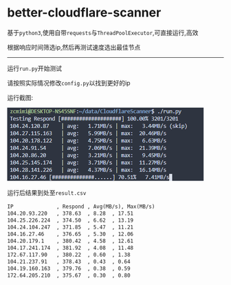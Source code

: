 # better-cloudflare-scanner

基于`python3`,使用自带`requests`与`ThreadPoolExecutor`,可直接运行,高效

根据响应时间筛选ip,然后再测试速度选出最佳节点

---

运行`run.py`开始测试

请按照实际情况修改`config.py`以找到更好的ip

运行截图:

![](demo.png)

运行后结果到处至`result.csv`

```csv
IP              , Respond , Avg(MB/s), Max(MB/s)
104.20.93.220   , 378.63  , 8.28  , 17.51 
104.25.226.224  , 374.50  , 6.62  , 13.19 
104.24.104.247  , 371.85  , 5.47  , 11.21 
104.16.27.46    , 376.65  , 5.30  , 12.06 
104.20.179.1    , 380.42  , 4.58  , 12.61 
104.17.241.174  , 381.92  , 4.08  , 11.48 
172.67.117.90   , 380.22  , 0.60  , 1.38  
104.21.237.91   , 378.43  , 0.43  , 0.64  
104.19.160.163  , 379.76  , 0.38  , 0.59  
172.64.205.210  , 375.67  , 0.30  , 0.80  
```